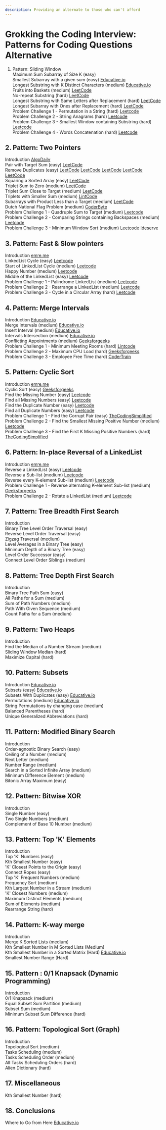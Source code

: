 ```yaml
---
description: Providing an alternate to those who can't afford
---
```


# Grokking the Coding Interview: Patterns for Coding Questions Alternative

1. Pattern: Sliding Window   
Maximum Sum Subarray of Size K \(easy\)   
Smallest Subarray with a given sum \(easy\) [Educative.io](https://www.educative.io/courses/grokking-the-coding-interview/7XMlMEQPnnQ)  
Longest Substring with K Distinct Characters \(medium\) [Educative.io](https://www.educative.io/courses/grokking-the-coding-interview/YQQwQMWLx80)  
Fruits into Baskets \(medium\) [LeetCode](https://leetcode.com/problems/fruit-into-baskets/)  
No-repeat Substring \(hard\) [LeetCode](https://leetcode.com/problems/longest-substring-without-repeating-characters/)   
 Longest Substring with Same Letters after Replacement \(hard\) [LeetCode](https://leetcode.com/problems/longest-repeating-character-replacement/)  
Longest Subarray with Ones after Replacement \(hard\) [LeetCode](https://leetcode.com/problems/max-consecutive-ones-iii/)  
Problem Challenge 1 - Permutation in a String \(hard\) [Leetcode](https://leetcode.com/problems/permutation-in-string/)  
Problem Challenge 2 - String Anagrams \(hard\) [Leetcode](https://leetcode.com/problems/find-all-anagrams-in-a-string/)   
 Problem Challenge 3 - Smallest Window containing Substring \(hard\) [Leetcode](https://leetcode.com/problems/minimum-window-substring/)   
 Problem Challenge 4 - Words Concatenation \(hard\) [Leetcode](https://leetcode.com/problems/substring-with-concatenation-of-all-words/)   


## 2. Pattern: Two Pointers 

Introduction [AlgoDaily](https://www.algodaily.com/lessons/using-the-two-pointer-technique)  
Pair with Target Sum \(easy\) [LeetCode](https://leetcode.com/problems/two-sum/)  
Remove Duplicates \(easy\) [LeetCode](https://leetcode.com/problems/remove-duplicates-from-sorted-list/) [LeetCode](https://leetcode.com/problems/remove-duplicates-from-sorted-list-ii/) [LeetCode](https://leetcode.com/problems/remove-duplicates-from-sorted-array-ii/) [LeetCode](https://leetcode.com/problems/find-the-duplicate-number/) [LeetCode](https://leetcode.com/problems/duplicate-zeros/)  
Squaring a Sorted Array \(easy\) [LeetCode](https://leetcode.com/problems/squares-of-a-sorted-array/)  
Triplet Sum to Zero \(medium\) [LeetCode](https://leetcode.com/problems/3sum/)  
Triplet Sum Close to Target \(medium\) [LeetCode](https://leetcode.com/problems/3sum-closest/)  
Triplets with Smaller Sum \(medium\) [LintCode](https://www.lintcode.com/problem/3sum-smaller/description)  
Subarrays with Product Less than a Target \(medium\) [LeetCode](https://leetcode.com/problems/subarray-product-less-than-k/)  
Dutch National Flag Problem \(medium\) [CoderByte](https://coderbyte.com/algorithm/dutch-national-flag-sorting-problem)  
Problem Challenge 1 - Quadruple Sum to Target \(medium\) [Leetcode](https://leetcode.com/problems/4sum/)   
 Problem Challenge 2 - Comparing Strings containing Backspaces \(medium\) [Leetcode](https://leetcode.com/problems/backspace-string-compare/)   
 Problem Challenge 3 - Minimum Window Sort \(medium\) [Leetcode](https://leetcode.com/problems/shortest-unsorted-continuous-subarray/) [Ideserve](https://www.ideserve.co.in/learn/minimum-length-subarray-sorting-which-results-in-sorted-array)   


## 3. Pattern: Fast & Slow pointers 

Introduction [emre.me](https://emre.me/coding-patterns/fast-slow-pointers/)  
LinkedList Cycle \(easy\) [Leetcode](https://leetcode.com/problems/linked-list-cycle/)  
Start of LinkedList Cycle \(medium\) [Leetcode](https://leetcode.com/problems/linked-list-cycle-ii/)  
Happy Number \(medium\) [Leetcode](https://leetcode.com/problems/happy-number/)  
Middle of the LinkedList \(easy\) [Leetcode](https://leetcode.com/problems/middle-of-the-linked-list/)  
Problem Challenge 1 - Palindrome LinkedList \(medium\) [Leetcode](https://leetcode.com/problems/palindrome-linked-list/)  
Problem Challenge 2 - Rearrange a LinkedList \(medium\) [Leetcode](https://leetcode.com/problems/reorder-list/)  
Problem Challenge 3 - Cycle in a Circular Array \(hard\) [Leetcode](https://leetcode.com/problems/circular-array-loop/)

## 4. Pattern: Merge Intervals 

Introduction [Educative.io](https://www.educative.io/courses/grokking-the-coding-interview/3YVYvogqXpA)  
Merge Intervals \(medium\) [Educative.io](https://www.educative.io/courses/grokking-the-coding-interview/3jyVPKRA8yx)  
Insert Interval \(medium\) [Educative.io](https://www.educative.io/courses/grokking-the-coding-interview/3jKlyNMJPEM)  
Intervals Intersection \(medium\) [Educative.io](https://www.educative.io/courses/grokking-the-coding-interview/JExVVqRAN9D)  
Conflicting Appointments \(medium\) [Geeksforgeeks](https://www.geeksforgeeks.org/check-if-any-two-intervals-overlap-among-a-given-set-of-intervals/)  
Problem Challenge 1 - Minimum Meeting Rooms \(hard\) [Lintcode](https://www.lintcode.com/problem/meeting-rooms-ii/)  
Problem Challenge 2 - Maximum CPU Load \(hard\) [Geeksforgeeks](https://www.geeksforgeeks.org/maximum-cpu-load-from-the-given-list-of-jobs/)  
Problem Challenge 3 - Employee Free Time \(hard\) [CoderTrain](https://www.codertrain.co/employee-free-time)

## 5. Pattern: Cyclic Sort 

Introduction [emre.me](https://emre.me/coding-patterns/cyclic-sort/)  
Cyclic Sort \(easy\) [Geeksforgeeks](https://www.geeksforgeeks.org/sort-an-array-which-contain-1-to-n-values-in-on-using-cycle-sort/)  
Find the Missing Number \(easy\) [Leetcode](https://leetcode.com/problems/missing-number/)  
Find all Missing Numbers \(easy\) [Leetcode](https://leetcode.com/problems/find-all-numbers-disappeared-in-an-array/)  
Find the Duplicate Number \(easy\) [Leetcode](https://leetcode.com/problems/find-the-duplicate-number/)  
Find all Duplicate Numbers \(easy\) [Leetcode](https://leetcode.com/problems/find-all-duplicates-in-an-array/)  
Problem Challenge 1 - Find the Corrupt Pair \(easy\) [TheCodingSimplified](https://thecodingsimplified.com/find-currupt-pair/)  
Problem Challenge 2 - Find the Smallest Missing Positive Number \(medium\) [Leetcode](https://leetcode.com/problems/first-missing-positive/)  
Problem Challenge 3 - Find the First K Missing Positive Numbers \(hard\) [TheCodingSimplified](https://thecodingsimplified.com/find-the-first-k-missing-positive-number/)

## 6. Pattern: In-place Reversal of a LinkedList 

Introduction [emre.me](https://emre.me/coding-patterns/in-place-reversal-of-a-linked-list/)   
 Reverse a LinkedList \(easy\) [Leetcode](https://leetcode.com/problems/reverse-linked-list/)   
 Reverse a Sub-list \(medium\) [Leetcode](https://leetcode.com/problems/reverse-linked-list-ii/)   
 Reverse every K-element Sub-list \(medium\) [Leetcode](https://leetcode.com/problems/reverse-nodes-in-k-group/)   
 Problem Challenge 1 - Reverse alternating K-element Sub-list \(medium\) [Geeksforgeeks](https://www.geeksforgeeks.org/reverse-alternate-k-nodes-in-a-singly-linked-list/)   
 Problem Challenge 2 - Rotate a LinkedList \(medium\) [Leetcode](https://leetcode.com/problems/rotate-list/)   


## 7. Pattern: Tree Breadth First Search 

Introduction  
 Binary Tree Level Order Traversal \(easy\)  
 Reverse Level Order Traversal \(easy\)  
 Zigzag Traversal \(medium\)  
 Level Averages in a Binary Tree \(easy\)  
 Minimum Depth of a Binary Tree \(easy\)  
 Level Order Successor \(easy\)  
 Connect Level Order Siblings \(medium\)  


## 8. Pattern: Tree Depth First Search 

Introduction  
 Binary Tree Path Sum \(easy\)  
 All Paths for a Sum \(medium\)  
 Sum of Path Numbers \(medium\)  
 Path With Given Sequence \(medium\)  
 Count Paths for a Sum \(medium\)  


## 9. Pattern: Two Heaps 

Introduction  
 Find the Median of a Number Stream \(medium\)  
 Sliding Window Median \(hard\)  
 Maximize Capital \(hard\)  


## 10. Pattern: Subsets 

Introduction [Educative.io](https://www.educative.io/courses/grokking-the-coding-interview/R87WmWYrELz)  
 Subsets \(easy\) [Educative.io](https://www.educative.io/courses/grokking-the-coding-interview/gx2OqlvEnWG)  
 Subsets With Duplicates \(easy\) [Educative.io](https://www.educative.io/courses/grokking-the-coding-interview/7npk3V3JQNr)  
 Permutations \(medium\) [Educative.io](https://www.educative.io/courses/grokking-the-coding-interview/B8R83jyN3KY)  
 String Permutations by changing case \(medium\)  
 Balanced Parentheses \(hard\)  
 Unique Generalized Abbreviations \(hard\)  


## 11. Pattern: Modified Binary Search 

Introduction  
 Order-agnostic Binary Search \(easy\)  
 Ceiling of a Number \(medium\)  
 Next Letter \(medium\)  
 Number Range \(medium\)  
 Search in a Sorted Infinite Array \(medium\)  
 Minimum Difference Element \(medium\)  
 Bitonic Array Maximum \(easy\)  


## 12. Pattern: Bitwise XOR 

Introduction  
 Single Number \(easy\)  
 Two Single Numbers \(medium\)  
 Complement of Base 10 Number \(medium\)  


## 13. Pattern: Top 'K' Elements 

Introduction  
 Top 'K' Numbers \(easy\)  
 Kth Smallest Number \(easy\)  
 'K' Closest Points to the Origin \(easy\)  
 Connect Ropes \(easy\)  
 Top 'K' Frequent Numbers \(medium\)  
 Frequency Sort \(medium\)  
 Kth Largest Number in a Stream \(medium\)  
 'K' Closest Numbers \(medium\)  
 Maximum Distinct Elements \(medium\)  
 Sum of Elements \(medium\)  
 Rearrange String \(hard\)  


## 14. Pattern: K-way merge 

Introduction  
 Merge K Sorted Lists \(medium\)  
 Kth Smallest Number in M Sorted Lists \(Medium\)  
 Kth Smallest Number in a Sorted Matrix \(Hard\) [Educative.io](https://www.educative.io/courses/grokking-the-coding-interview/x1NJVYKNvqz)  
 Smallest Number Range \(Hard\)  


## 15. Pattern : 0/1 Knapsack \(Dynamic Programming\) 

Introduction  
 0/1 Knapsack \(medium\)  
 Equal Subset Sum Partition \(medium\)  
 Subset Sum \(medium\)  
 Minimum Subset Sum Difference \(hard\)  


## 16. Pattern: Topological Sort \(Graph\) 

Introduction  
 Topological Sort \(medium\)  
 Tasks Scheduling \(medium\)  
 Tasks Scheduling Order \(medium\)  
 All Tasks Scheduling Orders \(hard\)  
 Alien Dictionary \(hard\)  


## 17. Miscellaneous 

Kth Smallest Number \(hard\)  


## 18. Conclusions 

Where to Go from Here [Educative.io](https://www.educative.io/courses/grokking-the-coding-interview/gx3j14p5Y3Y)

